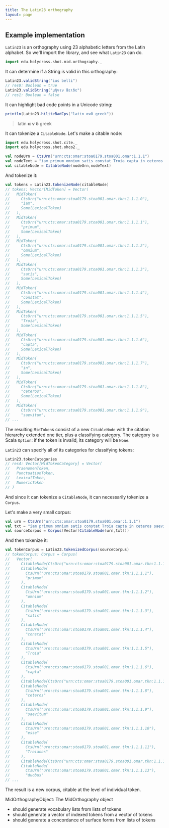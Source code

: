 ```yaml
---
title: The Latin23 orthography
layout: page
---
```



## Example implementation

`Latin23` is an orthography using 23 alphabetic letters from the Latin alphabet.  So we'll import the library, and see what `Latin23` can do.

```scala
import edu.holycross.shot.mid.orthography._
```


It can determine if a String is valid in this orthography:

```scala
Latin23.validString("ius belli")
// res0: Boolean = true
Latin23.validString("μῆνιν ἄειδε")
// res1: Boolean = false
```


It can highlight bad code points in a Unicode string:

```scala
println(Latin23.hiliteBadCps("latin ανδ greek"))
```
>latin  **α**  **ν**  **δ**  greek

It can tokenize a `CitableNode`.  Let's make a citable node:

```scala
import edu.holycross.shot.cite._
import edu.holycross.shot.ohco2._

val nodeUrn = CtsUrn("urn:cts:omar:stoa0179.stoa001.omar:1.1.1")
val nodeText = "iam primum omnium satis constat Troia capta in ceteros saevitum esse Troianos;"
val citableNode = CitableNode(nodeUrn,nodeText)
```
And tokenize it:
```scala
val tokens = Latin23.tokenizeNode(citableNode)
// tokens: Vector[MidToken] = Vector(
//   MidToken(
//     CtsUrn("urn:cts:omar:stoa0179.stoa001.omar.tkn:1.1.1.0"),
//     "iam",
//     Some(LexicalToken)
//   ),
//   MidToken(
//     CtsUrn("urn:cts:omar:stoa0179.stoa001.omar.tkn:1.1.1.1"),
//     "primum",
//     Some(LexicalToken)
//   ),
//   MidToken(
//     CtsUrn("urn:cts:omar:stoa0179.stoa001.omar.tkn:1.1.1.2"),
//     "omnium",
//     Some(LexicalToken)
//   ),
//   MidToken(
//     CtsUrn("urn:cts:omar:stoa0179.stoa001.omar.tkn:1.1.1.3"),
//     "satis",
//     Some(LexicalToken)
//   ),
//   MidToken(
//     CtsUrn("urn:cts:omar:stoa0179.stoa001.omar.tkn:1.1.1.4"),
//     "constat",
//     Some(LexicalToken)
//   ),
//   MidToken(
//     CtsUrn("urn:cts:omar:stoa0179.stoa001.omar.tkn:1.1.1.5"),
//     "Troia",
//     Some(LexicalToken)
//   ),
//   MidToken(
//     CtsUrn("urn:cts:omar:stoa0179.stoa001.omar.tkn:1.1.1.6"),
//     "capta",
//     Some(LexicalToken)
//   ),
//   MidToken(
//     CtsUrn("urn:cts:omar:stoa0179.stoa001.omar.tkn:1.1.1.7"),
//     "in",
//     Some(LexicalToken)
//   ),
//   MidToken(
//     CtsUrn("urn:cts:omar:stoa0179.stoa001.omar.tkn:1.1.1.8"),
//     "ceteros",
//     Some(LexicalToken)
//   ),
//   MidToken(
//     CtsUrn("urn:cts:omar:stoa0179.stoa001.omar.tkn:1.1.1.9"),
//     "saevitum",
// ...
```

The resulting `MidToken`s consist of a new `CitableNode` with the citation hierarchy extended one tier, plus a classifying category.  The category is a Scala `Option`:  if the token is invalid, its category will be `None`.

`Latin23` can specify all of its categories for classifying tokens:

```scala
Latin23.tokenCategories
// res4: Vector[MidTokenCategory] = Vector(
//   PraenomenToken,
//   PunctuationToken,
//   LexicalToken,
//   NumericToken
// )
```

And since it can tokenize a `CitableNode`, it can necessarily tokenize a `Corpus`.  


Let's make a very small corpus:

```scala
val urn = CtsUrn("urn:cts:omar:stoa0179.stoa001.omar:1.1.1")
val txt = "iam primum omnium satis constat Troia capta in ceteros saevitum esse Troianos; duobus, Aeneae Antenorique, et vetusti iure hospitii et quia pacis reddendaeque Helenae semper auctores fuerunt, omne ius belli Achivos abstinuisse;"
val sourceCorpus = Corpus(Vector(CitableNode(urn,txt)))
```

And then tokenize it:
```scala
val tokenCorpus = Latin23.tokenizedCorpus(sourceCorpus)
// tokenCorpus: Corpus = Corpus(
//   Vector(
//     CitableNode(CtsUrn("urn:cts:omar:stoa0179.stoa001.omar.tkn:1.1.1.0"), "iam"),
//     CitableNode(
//       CtsUrn("urn:cts:omar:stoa0179.stoa001.omar.tkn:1.1.1.1"),
//       "primum"
//     ),
//     CitableNode(
//       CtsUrn("urn:cts:omar:stoa0179.stoa001.omar.tkn:1.1.1.2"),
//       "omnium"
//     ),
//     CitableNode(
//       CtsUrn("urn:cts:omar:stoa0179.stoa001.omar.tkn:1.1.1.3"),
//       "satis"
//     ),
//     CitableNode(
//       CtsUrn("urn:cts:omar:stoa0179.stoa001.omar.tkn:1.1.1.4"),
//       "constat"
//     ),
//     CitableNode(
//       CtsUrn("urn:cts:omar:stoa0179.stoa001.omar.tkn:1.1.1.5"),
//       "Troia"
//     ),
//     CitableNode(
//       CtsUrn("urn:cts:omar:stoa0179.stoa001.omar.tkn:1.1.1.6"),
//       "capta"
//     ),
//     CitableNode(CtsUrn("urn:cts:omar:stoa0179.stoa001.omar.tkn:1.1.1.7"), "in"),
//     CitableNode(
//       CtsUrn("urn:cts:omar:stoa0179.stoa001.omar.tkn:1.1.1.8"),
//       "ceteros"
//     ),
//     CitableNode(
//       CtsUrn("urn:cts:omar:stoa0179.stoa001.omar.tkn:1.1.1.9"),
//       "saevitum"
//     ),
//     CitableNode(
//       CtsUrn("urn:cts:omar:stoa0179.stoa001.omar.tkn:1.1.1.10"),
//       "esse"
//     ),
//     CitableNode(
//       CtsUrn("urn:cts:omar:stoa0179.stoa001.omar.tkn:1.1.1.11"),
//       "Troianos"
//     ),
//     CitableNode(CtsUrn("urn:cts:omar:stoa0179.stoa001.omar.tkn:1.1.1.12"), ";"),
//     CitableNode(
//       CtsUrn("urn:cts:omar:stoa0179.stoa001.omar.tkn:1.1.1.13"),
//       "duobus"
// ...
```

The result is a new corpus, citable at the level of individual token.



MidOrthographyObject:
The MidOrthography object
- should generate vocabulary lists from lists of tokens
- should generate a vector of indexed tokens from a vector of tokens
- should generate a concordance of surface forms from lists of tokens

